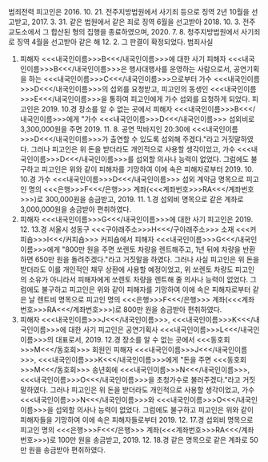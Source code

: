 범죄전력
피고인은 2016. 10. 21. 전주지방법원에서 사기죄 등으로 징역 2년 10월을 선고받고, 2017. 3. 31. 같은 법원에서 같은 죄로 징역 6월을 선고받아 2018. 10. 3. 전주교도소에서 그 합산된 형의 집행을 종료하였으며, 2020. 7. 8. 청주지방법원에서 사기죄로 징역 4월을 선고받아 같은 해 12. 2. 그 판결이 확정되었다.
범죄사실
1. 피해자 <<<내국인이름>>>B<<</내국인이름>>>에 대한 사기
피해자 <<<내국인이름>>>B<<</내국인이름>>>은 행사대행사를 운영하는 사람으로서, 공연기획을 하는 <<<내국인이름>>>C<<</내국인이름>>>으로부터 가수 <<<내국인이름>>>D<<</내국인이름>>>의 섭외를 요청받고, 피고인의 동생인 <<<내국인이름>>>E<<</내국인이름>>>을 통하여 피고인에게 가수 섭외를 요청하게 되었다.
피고인은 2019. 10.경 장소를 알 수 없는 곳에서 피해자 <<<내국인이름>>>B<<</내국인이름>>>에게 "가수 <<<내국인이름>>>D<<</내국인이름>>> 섭외비로 3,300,000원을 주면 2019. 11. 8. 공연 막바지인 20:30에 <<<내국인이름>>>D<<</내국인이름>>>가 출연할 수 있도록 섭외해 주겠다."라고 거짓말하였다.
그러나 피고인은 위 돈을 받더라도 개인적으로 사용할 생각이었고, 가수 <<<내국인이름>>>D<<</내국인이름>>>를 섭외할 의사나 능력이 없었다.
그럼에도 불구하고 피고인은 위와 같이 피해자를 기망하여 이에 속은 피해자로부터 2019. 10. 10.경 가수 <<<내국인이름>>>D<<</내국인이름>>> 섭외 계약금 명목으로 피고인 명의 <<<은행>>>F<<</은행>>> 계좌(<<<계좌번호>>>RA<<</계좌번호>>>)로 300,000원을 송금받고, 2019. 11. 1.경 섭외비 명목으로 같은 계좌로 3,000,000원을 송금받아 편취하였다.
2. 피해자 <<<내국인이름>>>G<<</내국인이름>>>에 대한 사기
피고인은 2019. 12. 13.경 서울시 성동구 <<<구아래주소>>>H<<</구아래주소>>> 소재 <<<커피숍>>>I<<</커피숍>>> 커피숍에서 피해자 <<<내국인이름>>>G<<</내국인이름>>>에게 "800만 원을 주면 쏘렌토 차량을 렌트해주고, 1년 뒤에 차량을 반환하면 650만 원을 돌려주겠다."라고 거짓말을 하였다.
그러나 사실 피고인은 위 돈을 받더라도 이를 개인적인 채무 상환에 사용할 예정이었고, 위 쏘렌토 차량도 피고인의 소유가 아니라서 피해자에게 쏘렌토 차량을 렌트해 줄 의사나 능력이 없었다.
그럼에도 불구하고 피고인은 위와 같이 피해자를 기망하여 이에 속은 피해자로부터 같은 날 렌트비 명목으로 피고인 명의 <<<은행>>>F<<</은행>>> 계좌(<<<계좌번호>>>RA<<</계좌번호>>>)로 800만 원을 송금받아 편취하였다.
3. 피해자 <<<내국인이름>>>J<<</내국인이름>>>, <<<내국인이름>>>K<<</내국인이름>>>에 대한 사기
피고인은 공연기획사 <<<내국인이름>>>L<<</내국인이름>>>의 대표로서, 2019. 12.경 장소를 알 수 없는 곳에서 <<<동호회>>>M<<</동호회>>> 회원인 피해자 <<<내국인이름>>>J<<</내국인이름>>>, <<<내국인이름>>>K<<</내국인이름>>>에게 "돈을 주면 <<<동호회>>>M<<</동호회>>> 송년회에 <<<내국인이름>>>N<<</내국인이름>>>, <<<내국인이름>>>O<<</내국인이름>>>을 초청가수로 불러주겠다."라고 거짓말하였다.
그러나 피고인은 위 돈을 받더라도 개인적으로 사용할 생각이었고, 가수 <<<내국인이름>>>N<<</내국인이름>>>와 <<<내국인이름>>>O<<</내국인이름>>>을 섭외할 의사나 능력이 없었다.
그럼에도 불구하고 피고인은 위와 같이 피해자들을 기망하여 이에 속은 피해자들로부터 2019. 12. 17.경 섭외비 명목으로 피고인 명의 <<<은행>>>F<<</은행>>> 계좌(<<<계좌번호>>>RA<<</계좌번호>>>)로 100만 원을 송금받고, 2019. 12. 18.경 같은 명목으로 같은 계좌로 50만 원을 송금받아 편취하였다.